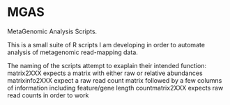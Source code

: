 # MGAS
MetaGenomic Analysis Scripts.

This is a small suite of R scripts I am developing in order to automate analysis of metagenomic read-mapping data.

The naming of the scripts attempt to exaplain their intended function:
matrix2XXX		expects a matrix with either raw or relative abundances
matrixinfo2XXX		expect a raw read count matrix followed by a few columns of information including feature/gene length
countmatrix2XXX		expects raw read counts in order to work

